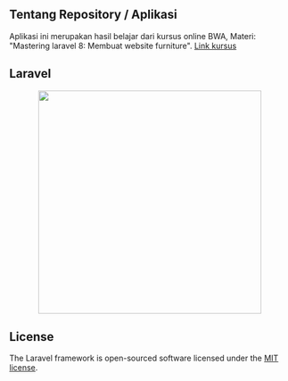## Tentang Repository / Aplikasi
Aplikasi ini merupakan hasil belajar dari kursus online BWA, Materi: "Mastering laravel 8: Membuat website furniture". 
<a href ="https://buildwithangga.com/kelas/mastering-laravel-8-bikin-website-jual-furniture?thumbnail=YruIavzHzZ.95&main_leads=searchresult"> Link kursus </a>

## Laravel
<p align="center"><a href="https://laravel.com" target="_blank"><img src="https://raw.githubusercontent.com/laravel/art/master/logo-lockup/5%20SVG/2%20CMYK/1%20Full%20Color/laravel-logolockup-cmyk-red.svg" width="400"></a></p>


## License

The Laravel framework is open-sourced software licensed under the [MIT license](https://opensource.org/licenses/MIT).
